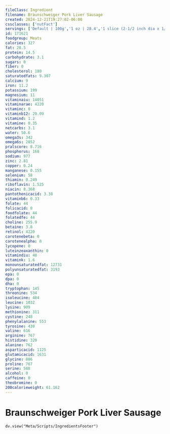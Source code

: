 ```yaml
---
fileClass: Ingredient
filename: Braunschweiger Pork Liver Sausage
created: 2024-12-21T19:27:02-06:00
cssclasses: ['nutFact']
servings: ['Default | 100g','1 oz | 28.4','1 slice (2-1/2 inch dia x 1/4 inch thick) | 18']
id: 171621
foodgroup: Meats
calories: 327
fat: 28.5
protein: 14.5
carbohydrate: 3.1
sugars: 0
fiber: 0
cholesterol: 180
saturatedfats: 9.307
calcium: 9
iron: 11.2
potassium: 199
magnesium: 11
vitaminaiu: 14051
vitaminarae: 4220
vitaminc: 0
vitaminb12: 20.09
vitamind: 1.2
vitamine: 0.35
netcarbs: 3.1
water: 50.6
omega3s: 342
omega6s: 2852
pralscore: 8.716
phosphorus: 168
sodium: 977
zinc: 2.81
copper: 0.24
manganese: 0.155
selenium: 58
thiamin: 0.249
riboflavin: 1.525
niacin: 8.368
pantothenicacid: 3.38
vitaminb6: 0.33
folate: 44
folicacid: 0
foodfolate: 44
folatedfe: 44
choline: 255.9
betaine: 3.8
retinol: 4220
carotenebeta: 0
carotenealpha: 0
lycopene: 0
luteinzeaxanthin: 0
vitamindiu: 48
vitamink: 1.6
monounsaturatedfat: 12731
polyunsaturatedfat: 3193
epa: 0
dpa: 0
dha: 0
tryptophan: 145
threonine: 534
isoleucine: 484
leucine: 1032
lysine: 909
methionine: 311
cystine: 248
phenylalanine: 553
tyrosine: 430
valine: 616
arginine: 767
histidine: 320
alanine: 762
asparticacid: 1125
glutamicacid: 1631
glycine: 886
proline: 767
serine: 588
alcohol: 0
caffeine: 0
theobromine: 0
200calorieweight: 61.162
---
```


# Braunschweiger Pork Liver Sausage

```dataviewjs
dv.view("Meta/Scripts/IngredientsFooter")
```